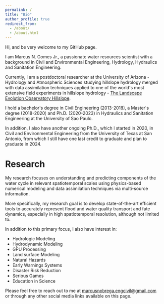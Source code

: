 ```yaml
---
permalink: /
title: "Bio"
author_profile: true
redirect_from: 
  - /about/
  - /about.html
---
```


Hi, and be very welcome to my GitHub page.

I am Marcus N. Gomes Jr., a passionate water resources scientist with a background in Civil and Environmental Engineering, Hydrology, Hydraulics and Sanitation Engineering.

Currently, I am a postdoctoral researcher at the University of Arizona - Hydrology and Atmospheric Sciences studying hillslope hydrology merged with data assimilation techniques applied to one of the world's most extensive field experiments in hillslope hydrology - [The Landscape Evolution Observatory Hillslope](https://www.youtube.com/watch?v=qTN89IriGCI&t=21s&ab_channel=Biosphere2).

I hold a bachelor's degree in Civil Engineering (2013-2018), a Master's degree (2018-2020) and Ph.D. (2020-2023) in Hydraulics and Sanitation Engineering at the University of Sao Paulo.

In addition, I also have another ongoing Ph.D., which I started in 2020, in Civil and Environmental Engineering from the University of Texas at San Antonio, from which I still have one last credit to graduate and plan to graduate in 2024.

Research
======
My research focuses on understanding and predicting components of the water cycle in relevant spatiotemporal scales using physics-based numerical modeling and data assimilation techniques via multi-source information. 

More specifically, my research goal is to develop state-of-the-art efficient tools to accurately represent flood and water quality transport and fate dynamics, especially in high spatiotemporal resolution, although not limited to.

In addition to this primary focus, I also have interest in:

- Hydrologic Modeling
- Hydrodynamic Modeling
- GPU Processing
- Land surface Modeling
- Natural Hazards
- Early Warnings Systems
- Disaster Risk Reduction
- Serious Games
- Education in Science

Please feel free to reach out to me at marcusnobrega.engcivil@gmail.com or through any other social media links available on this page.
